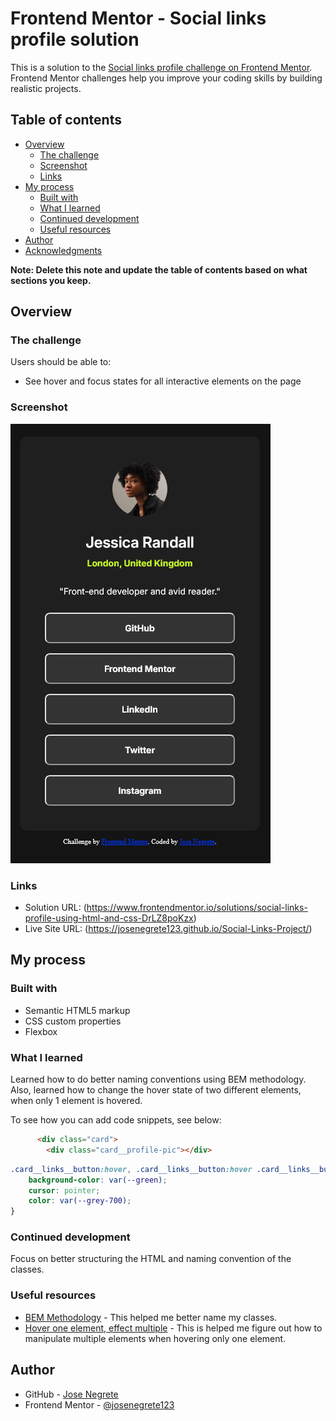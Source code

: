 # Frontend Mentor - Social links profile solution

This is a solution to the [Social links profile challenge on Frontend Mentor](https://www.frontendmentor.io/challenges/social-links-profile-UG32l9m6dQ). Frontend Mentor challenges help you improve your coding skills by building realistic projects. 

## Table of contents

- [Overview](#overview)
  - [The challenge](#the-challenge)
  - [Screenshot](#screenshot)
  - [Links](#links)
- [My process](#my-process)
  - [Built with](#built-with)
  - [What I learned](#what-i-learned)
  - [Continued development](#continued-development)
  - [Useful resources](#useful-resources)
- [Author](#author)
- [Acknowledgments](#acknowledgments)

**Note: Delete this note and update the table of contents based on what sections you keep.**

## Overview

### The challenge

Users should be able to:

- See hover and focus states for all interactive elements on the page

### Screenshot

![](./SocialLinks_Solution.png)

### Links

- Solution URL: (https://www.frontendmentor.io/solutions/social-links-profile-using-html-and-css-DrLZ8poKzx)
- Live Site URL: (https://josenegrete123.github.io/Social-Links-Project/)

## My process

### Built with

- Semantic HTML5 markup
- CSS custom properties
- Flexbox

### What I learned

Learned how to do better naming conventions using BEM methodology. Also, learned how to change the hover state of two different elements, when only 1 element is hovered.

To see how you can add code snippets, see below:

```html
      <div class="card">
        <div class="card__profile-pic"></div>
```
```css
.card__links__button:hover, .card__links__button:hover .card__links__button__placeholder {
    background-color: var(--green);
    cursor: pointer;
    color: var(--grey-700);
}
```

### Continued development

Focus on better structuring the HTML and naming convention of the classes.

### Useful resources

- [BEM Methodology](https://www.toptal.com/css/introduction-to-bem-methodology) - This helped me better name my classes.
- [Hover one element, effect multiple](https://stackoverflow.com/questions/1462360/css-hover-one-element-effect-for-multiple-elements) - This is helped me figure out how to manipulate multiple elements when hovering only one element.

## Author

- GitHub - [Jose Negrete](https://github.com/josenegrete123/Social-Links-Project)
- Frontend Mentor - [@josenegrete123](https://www.frontendmentor.io/profile/josenegrete123)